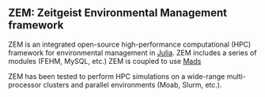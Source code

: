 ZEM: Zeitgeist Environmental Management framework
----------------------------------------

ZEM is an integrated open-source high-performance computational (HPC) framework for environmental management in [Julia](http://julialang.org).
ZEM includes a series of modules (FEHM, MySQL, etc.)
ZEM is coupled to use [Mads](http://mads.lanl.gov)

ZEM has been tested to perform HPC simulations on a wide-range multi-processor clusters and parallel environments (Moab, Slurm, etc.).

